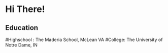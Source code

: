 # Hi There!

## Education 
#Highschool : The Maderia School, McLean VA
#College: The University of Notre Dame, IN
